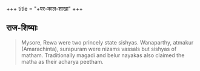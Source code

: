 +++
title = "+पर-काल-शाखा"
+++

## राज-शिष्याः
> Mysore, Rewa were two princely state sishyas.
> Wanaparthy, atmakur (Amarachinta), surapuram were nizams vassals but sishyas of matham. Traditionally magadi and belur nayakas also claimed the matha as their acharya peetham.